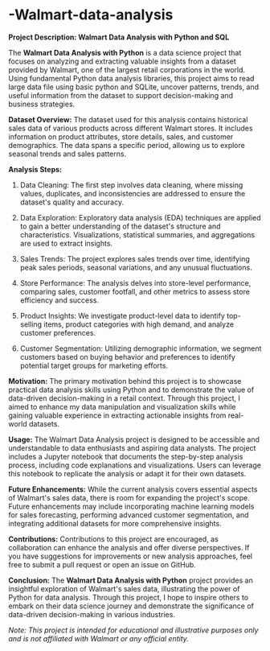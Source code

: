# -Walmart-data-analysis
**Project Description: Walmart Data Analysis with Python and SQL**

The **Walmart Data Analysis with Python** is a data science project that focuses on analyzing and extracting valuable insights from a dataset provided by Walmart, one of the largest retail corporations in the world. Using fundamental Python data analysis libraries, this project aims to read large data file using basic python and SQLite, uncover patterns, trends, and useful information from the dataset to support decision-making and business strategies.

**Dataset Overview:**
The dataset used for this analysis contains historical sales data of various products across different Walmart stores. It includes information on product attributes, store details, sales, and customer demographics. The data spans a specific period, allowing us to explore seasonal trends and sales patterns.

**Analysis Steps:**
1. Data Cleaning: The first step involves data cleaning, where missing values, duplicates, and inconsistencies are addressed to ensure the dataset's quality and accuracy.

2. Data Exploration: Exploratory data analysis (EDA) techniques are applied to gain a better understanding of the dataset's structure and characteristics. Visualizations, statistical summaries, and aggregations are used to extract insights.

3. Sales Trends: The project explores sales trends over time, identifying peak sales periods, seasonal variations, and any unusual fluctuations.

4. Store Performance: The analysis delves into store-level performance, comparing sales, customer footfall, and other metrics to assess store efficiency and success.

5. Product Insights: We investigate product-level data to identify top-selling items, product categories with high demand, and analyze customer preferences.

6. Customer Segmentation: Utilizing demographic information, we segment customers based on buying behavior and preferences to identify potential target groups for marketing efforts.

**Motivation:**
The primary motivation behind this project is to showcase practical data analysis skills using Python and to demonstrate the value of data-driven decision-making in a retail context. Through this project, I aimed to enhance my data manipulation and visualization skills while gaining valuable experience in extracting actionable insights from real-world datasets.

**Usage:**
The Walmart Data Analysis project is designed to be accessible and understandable to data enthusiasts and aspiring data analysts. The project includes a Jupyter notebook that documents the step-by-step analysis process, including code explanations and visualizations. Users can leverage this notebook to replicate the analysis or adapt it for their own datasets.

**Future Enhancements:**
While the current analysis covers essential aspects of Walmart's sales data, there is room for expanding the project's scope. Future enhancements may include incorporating machine learning models for sales forecasting, performing advanced customer segmentation, and integrating additional datasets for more comprehensive insights.

**Contributions:**
Contributions to this project are encouraged, as collaboration can enhance the analysis and offer diverse perspectives. If you have suggestions for improvements or new analysis approaches, feel free to submit a pull request or open an issue on GitHub.

**Conclusion:**
The **Walmart Data Analysis with Python** project provides an insightful exploration of Walmart's sales data, illustrating the power of Python for data analysis. Through this project, I hope to inspire others to embark on their data science journey and demonstrate the significance of data-driven decision-making in various industries.

*Note: This project is intended for educational and illustrative purposes only and is not affiliated with Walmart or any official entity.*
